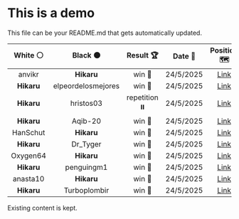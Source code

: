 # This is a demo

This file can be your README.md that gets automatically updated.

<!--START_SECTION:chessStats-->
<!-- Automatically generated with https://github.com/Balastrong/chess-stats-action -->

| White ⚪ | Black ⚫ | Result 🏆 | Date 📅 | Position 🗺️ |
|:---:|:---:|:---:|:---:|:---:|
| anvikr | **Hikaru** | win 🥇 | 24/5/2025 | <a href="http://www.ee.unb.ca/cgi-bin/tervo/fen.pl?select=3r4/2p3kp/pp4p1/5p2/4p2P/P1b3P1/1PP2PK1/2R5 w - - 0 33">Link</a> |
| **Hikaru** | elpeordelosmejores | win 🥇 | 24/5/2025 | <a href="http://www.ee.unb.ca/cgi-bin/tervo/fen.pl?select=1n1kr2r/pQ6/8/2p1R1P1/2Pp1p1p/8/PP3P1P/1K1R4 b - - 0 33">Link</a> |
| **Hikaru** | hristos03 | repetition ⏸️ | 24/5/2025 | <a href="http://www.ee.unb.ca/cgi-bin/tervo/fen.pl?select=2rr2k1/pq3pNp/4bQ2/8/8/1Pp5/P1nN1PPP/1K1RR3 b - - 8 24">Link</a> |
| **Hikaru** | Aqib-20 | win 🥇 | 24/5/2025 | <a href="http://www.ee.unb.ca/cgi-bin/tervo/fen.pl?select=8/p5pk/1p6/5P1p/4Q2K/6PP/P7/8 b - - 0 42">Link</a> |
| HanSchut | **Hikaru** | win 🥇 | 24/5/2025 | <a href="http://www.ee.unb.ca/cgi-bin/tervo/fen.pl?select=8/p2kbp2/1p2p3/1P1pPp2/2NP1P1p/Pq5P/4K3/2R1B3 w - - 0 34">Link</a> |
| **Hikaru** | Dr_Tyger | win 🥇 | 24/5/2025 | <a href="http://www.ee.unb.ca/cgi-bin/tervo/fen.pl?select=r2qk2r/1b1n1pp1/3Bp3/1B2N3/P3n3/6Pp/1P3P1P/R2Q1RK1 b kq - 2 22">Link</a> |
| Oxygen64 | **Hikaru** | win 🥇 | 24/5/2025 | <a href="http://www.ee.unb.ca/cgi-bin/tervo/fen.pl?select=2r2rk1/5p1p/1p6/4p3/1P1b1p2/2Nn4/2RB1P1P/5RK1 w - e6 0 34">Link</a> |
| **Hikaru** | penguingm1 | win 🥇 | 24/5/2025 | <a href="http://www.ee.unb.ca/cgi-bin/tervo/fen.pl?select=8/2b1r3/7p/3B1K1k/2P1p2R/6P1/8/8 b - - 4 58">Link</a> |
| anasta10 | **Hikaru** | win 🥇 | 24/5/2025 | <a href="http://www.ee.unb.ca/cgi-bin/tervo/fen.pl?select=8/pp6/3k4/5r1p/7R/2K5/PP6/8 w - h6 0 40">Link</a> |
| **Hikaru** | Turboplombir | win 🥇 | 24/5/2025 | <a href="http://www.ee.unb.ca/cgi-bin/tervo/fen.pl?select=6k1/5Q1p/pp2P1p1/2p5/3p2K1/3Pb1P1/PP5r/8 b - - 3 32">Link</a> |

<!--END_SECTION:chessStats-->

Existing content is kept.
